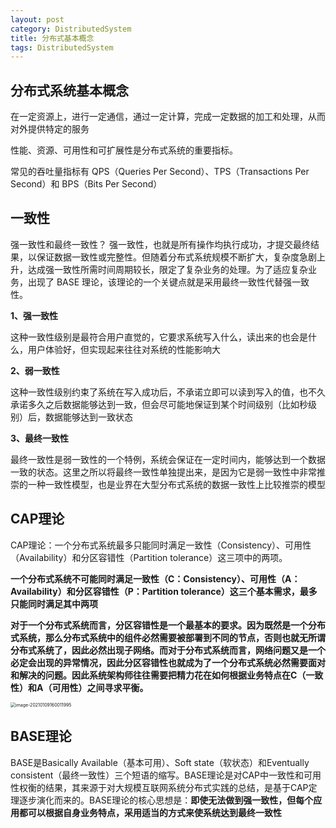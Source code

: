 ```yaml
---
layout: post
category: DistributedSystem
title: 分布式基本概念
tags: DistributedSystem
---
```






## 分布式系统基本概念

在一定资源上，进行一定通信，通过一定计算，完成一定数据的加工和处理，从而对外提供特定的服务

性能、资源、可用性和可扩展性是分布式系统的重要指标。

常见的吞吐量指标有 QPS（Queries Per Second）、TPS（Transactions Per Second）和 BPS（Bits Per Second）

 

## 一致性

强一致性和最终一致性？ 强一致性，也就是所有操作均执行成功，才提交最终结果，以保证数据一致性或完整性。但随着分布式系统规模不断扩大，复杂度急剧上升，达成强一致性所需时间周期较长，限定了复杂业务的处理。为了适应复杂业务，出现了 BASE 理论，该理论的一个关键点就是采用最终一致性代替强一致性。

 

**1、强一致性**

这种一致性级别是最符合用户直觉的，它要求系统写入什么，读出来的也会是什么，用户体验好，但实现起来往往对系统的性能影响大

**2、弱一致性**

这种一致性级别约束了系统在写入成功后，不承诺立即可以读到写入的值，也不久承诺多久之后数据能够达到一致，但会尽可能地保证到某个时间级别（比如秒级别）后，数据能够达到一致状态

**3、最终一致性**

最终一致性是弱一致性的一个特例，系统会保证在一定时间内，能够达到一个数据一致的状态。这里之所以将最终一致性单独提出来，是因为它是弱一致性中非常推崇的一种一致性模型，也是业界在大型分布式系统的数据一致性上比较推崇的模型



## CAP理论

CAP理论：一个分布式系统最多只能同时满足一致性（Consistency）、可用性（Availability）和分区容错性（Partition tolerance）这三项中的两项。

**一个分布式系统不可能同时满足一致性（C：Consistency）、可用性（A：Availability）和分区容错性（P：Partition tolerance）这三个基本需求，最多只能同时满足其中两项**

**对于一个分布式系统而言，分区容错性是一个最基本的要求。因为既然是一个分布式系统，那么分布式系统中的组件必然需要被部署到不同的节点，否则也就无所谓分布式系统了，因此必然出现子网络。而对于分布式系统而言，网络问题又是一个必定会出现的异常情况，因此分区容错性也就成为了一个分布式系统必然需要面对和解决的问题。因此系统架构师往往需要把精力花在如何根据业务特点在C（一致性）和A（可用性）之间寻求平衡。**



<img src="https://cdn.jsdelivr.net/gh/mafulong/mdPic@master/typora/image-20210109160011995.png" alt="image-20210109160011995" style="zoom:50%;" />

## BASE理论



BASE是Basically Available（基本可用）、Soft state（软状态）和Eventually consistent（最终一致性）三个短语的缩写。BASE理论是对CAP中一致性和可用性权衡的结果，其来源于对大规模互联网系统分布式实践的总结，是基于CAP定理逐步演化而来的。BASE理论的核心思想是：**即使无法做到强一致性，但每个应用都可以根据自身业务特点，采用适当的方式来使系统达到最终一致性**



